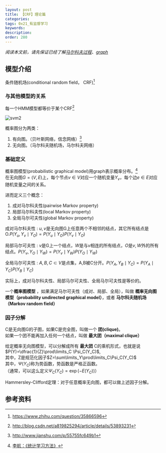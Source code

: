 ```yaml
---
layout: post
title: 【CRF】理论篇
categories:
tags: 0x21_有监督学习
keywords:
description:
order: 280
---
```



*阅读本文前，请先保证已经了解[马尔科夫过程](http://www.guofei.site/2017/07/09/markov.html)、[graph](http://www.guofei.site/2017/05/18/algorithm2.html)*  

## 模型介绍
条件随机场(conditional random field， CRF)[^zhihu]  
### 与其他模型的关系
每一个HMM模型都等价于某个CRF[^1]  

![svm2](/pictures_for_blog/machine_learning/CRF.jpg)


概率图分为两类：  
1. 有向图。（贝叶斯网络，信念网络）[^2]
2. 无向图。（马尔科夫随机场，马尔科夫网络）  


### 基础定义

概率图模型(probabilistic graphical model)用graph表示概率分布。[^lihang]  
在无向图$G=(V,E)$上，每个节点$v\in V$对应一个随机变量$Y_v$，每个边$e\in E$对应随机变量之间的关系。  


进而定义三个概念：
1. 成对马尔科夫性(pairwise Markov property)
2. 局部马尔科夫性(local Markov property)
3. 全局马尔可夫性(global Markov property)


成对马尔科夫性
: $u,v$是无向图G上任意两个不相邻的结点，其它所有结点是O.$P(Y_u,Y_v\mid Y_O)=P(Y_u\mid Y_O)P(Y_v\mid Y_O)$  


局部马尔可夫性
: $v$是G上一个结点，$W$是与$v$相连的所有结点，$O$是$v,W$外的所有结点。$P(Y_v,Y_O\mid Y_W)=P(Y_v\mid Y_W)P(Y_O\mid Y_W)$  


全局马尔可夫性
: $A,B,C\subset V$是点集，A,B被C分开。$P(Y_A,Y_B\mid Y_C)=P(Y_A\mid Y_C)P(Y_B\mid Y_C)$  


实际上，成对马尔科夫性、局部马尔可夫性、全局马尔可夫性是等价的。  


一个**概率图模型** ，如果满足马尔可夫性（成对、局部、全局），叫做 **概率无向图模型（probability undirected graphical model）**，或者 **马尔科夫随机场（Markov random field）**  


### 因子分解


C是无向图G的子图，如果C是完全图，叫做一个 **团(clique)**。  
如果一个团不能再加入任何一个结点，叫做 **最大团（maximal clique）**  


给定概率无向图模型，可以分解成所有 **最大团** C的乘机形式，也就是说$P(Y)=\dfrac{1}{Z}\prod\limits_C \Psi_C(Y_C)$,  
其中，Z是规范化因子$Z=\sum\limits_Y\prod\limits_C\Psi_C(Y_C)$  
其中，$\Psi(Y_C)$称为势函数，势函数是严格正函数。  
（通常，可以这么定义$\Psi_C(Y_C)=\exp(-E(Y_C))$）  


Hammersley-Clifford定理：对于任意概率无向图，都可以做上述因子分解。  



## 参考资料
[^lihang]: [李航：《统计学习方法》](https://www.weibo.com/u/2060750830?refer_flag=1005055013_)  
[^wangxiaochuan]: [王小川授课内容](https://weibo.com/hgsz2003)  
[^EM]: 我的另一篇博客[EM算法理论篇](http://www.guofei.site/2017/11/09/em.html)
[^zhihu]: https://www.zhihu.com/question/35866596
[^1]: http://blog.csdn.net/a819825294/article/details/53893231
[^2]: http://www.jianshu.com/p/55755fc649b1
